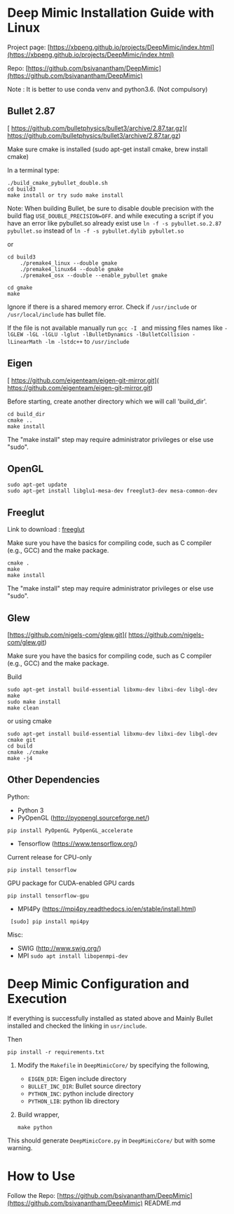 # Deep Mimic Installation Guide with Linux


Project page: [https://xbpeng.github.io/projects/DeepMimic/index.html](https://xbpeng.github.io/projects/DeepMimic/index.html) 

Repo: [https://github.com/bsivanantham/DeepMimic](https://github.com/bsivanantham/DeepMimic) 

Note : It is better to use conda venv and python3.6. (Not compulsory)

## Bullet 2.87

[ https://github.com/bulletphysics/bullet3/archive/2.87.tar.gz]( https://github.com/bulletphysics/bullet3/archive/2.87.tar.gz)

Make sure cmake is installed (sudo apt-get install cmake, brew install cmake)

In a terminal type:

```
./build_cmake_pybullet_double.sh
cd build3
make install or try sudo make install
```
Note: When building Bullet, be sure to disable double precision with the build flag ```USE_DOUBLE_PRECISION=OFF```. and while executing a script if you have an error like pybullet.so already exist use 
```ln -f -s pybullet.so.2.87 pybullet.so``` instead of ```ln -f -s pybullet.dylib pybullet.so```

or
```
cd build3
	./premake4_linux --double gmake
	./premake4_linux64 --double gmake
	./premake4_osx --double --enable_pybullet gmake

cd gmake
make
```
Ignore if there is a shared memory error. Check if
```/usr/include``` or ```/usr/local/include``` has bullet file.

If the file is not available manually run ```gcc -I ``` and missing files names like ```-lGLEW -lGL -lGLU -lglut -lBulletDynamics -lBulletCollision -lLinearMath -lm -lstdc++``` to ```/usr/include```

## Eigen

[ https://github.com/eigenteam/eigen-git-mirror.git]( https://github.com/eigenteam/eigen-git-mirror.git)

Before starting, create another directory which we will call 'build_dir'.

```
cd build_dir
cmake ..
make install 
```
The "make install" step may require administrator privileges
or else use "sudo".

## OpenGL

```
sudo apt-get update
sudo apt-get install libglu1-mesa-dev freeglut3-dev mesa-common-dev 
```
## Freeglut

Link to download : [freeglut]( https://downloads.sourceforge.net/project/freeglut/freeglut/3.0.0/freeglut-3.0.0.tar.gz?r=https%3A%2F%2Fsourceforge.net%2Fprojects%2Ffreeglut%2Ffiles%2Ffreeglut%2F3.0.0%2Ffreeglut-3.0.0.tar.gz%2Fdownload%3Fuse_mirror%3Ddatapacket%26download%3D&ts=1550193133)

Make sure you have the basics for compiling code, such as C compiler (e.g., GCC) and the make package.

```
cmake .
make
make install 
```
The "make install" step may require administrator privileges or else use "sudo".

## Glew

[https://github.com/nigels-com/glew.git]( https://github.com/nigels-com/glew.git)

Make sure you have the basics for compiling code, such as C compiler (e.g., GCC) and the make package.

Build
```
sudo apt-get install build-essential libxmu-dev libxi-dev libgl-dev
make
sudo make install
make clean
```
or using cmake
```
sudo apt-get install build-essential libxmu-dev libxi-dev libgl-dev cmake git
cd build
cmake ./cmake
make -j4
```

## Other Dependencies

Python:
- Python 3
- PyOpenGL (http://pyopengl.sourceforge.net/)
```
pip install PyOpenGL PyOpenGL_accelerate
```

- Tensorflow (https://www.tensorflow.org/)
     
Current release for CPU-only

``` pip install tensorflow ```

GPU package for CUDA-enabled GPU cards

``` pip install tensorflow-gpu ```

- MPI4Py (https://mpi4py.readthedocs.io/en/stable/install.html)

``` [sudo] pip install mpi4py```

Misc:
- SWIG (http://www.swig.org/)
- MPI 
 `sudo apt install libopenmpi-dev`
 
 # Deep Mimic Configuration and Execution

If everything is successfully installed as stated above and Mainly Bullet installed and checked the linking in `usr/include`.

Then
```
pip install -r requirements.txt
```

1. Modify the `Makefile` in `DeepMimicCore/` by specifying the following,
	- `EIGEN_DIR`: Eigen include directory
	- `BULLET_INC_DIR`: Bullet source directory
	- `PYTHON_INC`: python include directory
	- `PYTHON_LIB`: python lib directory

2. Build wrapper,
	```
	make python
	```
This should generate `DeepMimicCore.py` in `DeepMimicCore/`
but with some warning.

# How to Use
Follow the Repo: [https://github.com/bsivanantham/DeepMimic](https://github.com/bsivanantham/DeepMimic)
README.md
